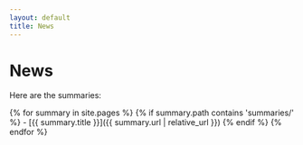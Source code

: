 ```yaml
---
layout: default
title: News
---
```


# News

Here are the summaries:

{% for summary in site.pages %}
  {% if summary.path contains 'summaries/' %}
    - [{{ summary.title }}]({{ summary.url | relative_url }})
  {% endif %}
{% endfor %}